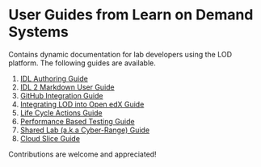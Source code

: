 # User Guides from Learn on Demand Systems
Contains dynamic documentation for lab developers using the LOD platform.  The following guides are available.

1. [IDL Authoring Guide](idl/idlv3.md)
1. [IDL 2 Markdown User Guide](idl2/markdown-user-guide.md)
1. [GitHub Integration Guide](github-integration/github-integration.md)
1. [Integrating LOD into Open edX Guide](lti/lod-lti.md)
1. [Life Cycle Actions Guide](lca/life-cycle-actions-guide.md)
1. [Performance Based Testing Guide](pbt/lodpbtguide.md)
1. [Shared Lab (a.k.a Cyber-Range) Guide](sl/sharedlabs.md)
1. [Cloud Slice Guide](cloud-slice/cloud-slice.md)

Contributions are welcome and appreciated!
